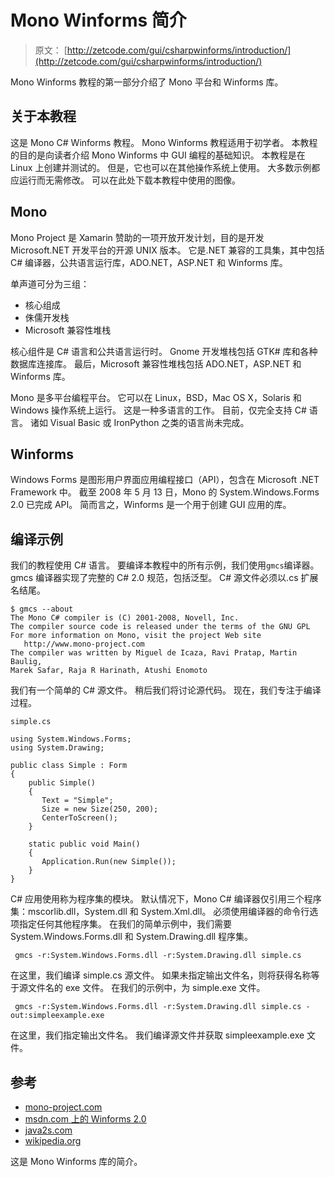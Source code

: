 # Mono Winforms 简介

> 原文： [http://zetcode.com/gui/csharpwinforms/introduction/](http://zetcode.com/gui/csharpwinforms/introduction/)

Mono Winforms 教程的第一部分介绍了 Mono 平台和 Winforms 库。

## 关于本教程

这是 Mono C# Winforms 教程。 Mono Winforms 教程适用于初学者。 本教程的目的是向读者介绍 Mono Winforms 中 GUI 编程的基础知识。 本教程是在 Linux 上创建并测试的。 但是，它也可以在其他操作系统上使用。 大多数示例都应运行而无需修改。 可以在此处下载本教程中使用的图像。

## Mono

Mono Project 是 Xamarin 赞助的一项开放开发计划，目的是开发 Microsoft.NET 开发平台的开源 UNIX 版本。 它是.NET 兼容的工具集，其中包括 C# 编译器，公共语言运行库，ADO.NET，ASP.NET 和 Winforms 库。

单声道可分为三组：

*   核心组成
*   侏儒开发栈
*   Microsoft 兼容性堆栈

核心组件是 C# 语言和公共语言运行时。 Gnome 开发堆栈包括 GTK# 库和各种数据库连接库。 最后，Microsoft 兼容性堆栈包括 ADO.NET，ASP.NET 和 Winforms 库。

Mono 是多平台编程平台。 它可以在 Linux，BSD，Mac OS X，Solaris 和 Windows 操作系统上运行。 这是一种多语言的工作。 目前，仅完全支持 C# 语言。 诸如 Visual Basic 或 IronPython 之类的语言尚未完成。

## Winforms

Windows Forms 是图形用户界面应用编程接口（API），包含在 Microsoft .NET Framework 中。 截至 2008 年 5 月 13 日，Mono 的 System.Windows.Forms 2.0 已完成 API。 简而言之，Winforms 是一个用于创建 GUI 应用的库。

## 编译示例

我们的教程使用 C# 语言。 要编译本教程中的所有示例，我们使用`gmcs`编译器。 gmcs 编译器实现了完整的 C# 2.0 规范，包括泛型。 C# 源文件必须以.cs 扩展名结尾。

```
$ gmcs --about
The Mono C# compiler is (C) 2001-2008, Novell, Inc.
The compiler source code is released under the terms of the GNU GPL
For more information on Mono, visit the project Web site
   http://www.mono-project.com
The compiler was written by Miguel de Icaza, Ravi Pratap, Martin Baulig, 
Marek Safar, Raja R Harinath, Atushi Enomoto

```

我们有一个简单的 C# 源文件。 稍后我们将讨论源代码。 现在，我们专注于编译过程。

`simple.cs`

```
using System.Windows.Forms;
using System.Drawing;

public class Simple : Form
{
    public Simple()
    {
       Text = "Simple";
       Size = new Size(250, 200);
       CenterToScreen();
    }

    static public void Main()
    {
       Application.Run(new Simple());
    }
}

```

C# 应用使用称为程序集的模块。 默认情况下，Mono C# 编译器仅引用三个程序集：mscorlib.dll，System.dll 和 System.Xml.dll。 必须使用编译器的命令行选项指定任何其他程序集。 在我们的简单示例中，我们需要 System.Windows.Forms.dll 和 System.Drawing.dll 程序集。

```
 gmcs -r:System.Windows.Forms.dll -r:System.Drawing.dll simple.cs

```

在这里，我们编译 simple.cs 源文件。 如果未指定输出文件名，则将获得名称等于源文件名的 exe 文件。 在我们的示例中，为 simple.exe 文件。

```
 gmcs -r:System.Windows.Forms.dll -r:System.Drawing.dll simple.cs -out:simpleexample.exe

```

在这里，我们指定输出文件名。 我们编译源文件并获取 simpleexample.exe 文件。

## 参考



*   [mono-project.com](http://www.mono-project.com)
*   [msdn.com 上的 Winforms 2.0](http://msdn.microsoft.com/en-us/library/bb966997.aspx)
*   [java2s.com](http://java2s.com)
*   [wikipedia.org](http://wikipedia.org)



这是 Mono Winforms 库的简介。